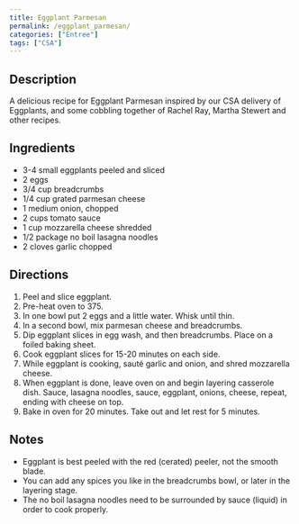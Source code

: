 ```yaml
---
title: Eggplant Parmesan
permalink: /eggplant_parmesan/
categories: ["Entree"]
tags: ["CSA"]
---
```


Description
-----------

A delicious recipe for Eggplant Parmesan inspired by our CSA delivery of Eggplants, and some cobbling together of Rachel Ray, Martha Stewert and other recipes.

Ingredients
-----------

-   3-4 small eggplants peeled and sliced
-   2 eggs
-   3/4 cup breadcrumbs
-   1/4 cup grated parmesan cheese
-   1 medium onion, chopped
-   2 cups tomato sauce
-   1 cup mozzarella cheese shredded
-   1/2 package no boil lasagna noodles
-   2 cloves garlic chopped

Directions
----------

1.  Peel and slice eggplant.
2.  Pre-heat oven to 375.
3.  In one bowl put 2 eggs and a little water. Whisk until thin.
4.  In a second bowl, mix parmesan cheese and breadcrumbs.
5.  Dip eggplant slices in egg wash, and then breadcrumbs. Place on a foiled baking sheet.
6.  Cook eggplant slices for 15-20 minutes on each side.
7.  While eggplant is cooking, sauté garlic and onion, and shred mozzarella cheese.
8.  When eggplant is done, leave oven on and begin layering casserole dish. Sauce, lasagna noodles, sauce, eggplant, onions, cheese, repeat, ending with cheese on top.
9.  Bake in oven for 20 minutes. Take out and let rest for 5 minutes.

Notes
-----

-   Eggplant is best peeled with the red (cerated) peeler, not the smooth blade.
-   You can add any spices you like in the breadcrumbs bowl, or later in the layering stage.
-   The no boil lasagna noodles need to be surrounded by sauce (liquid) in order to cook properly.

